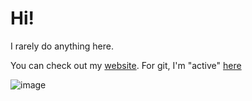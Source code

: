 # Hi!

I rarely do anything here.

You can check out my [website](https://egg.l5.ca). For git, I'm "active" [here](https://git.kevinthe.horse/enderman0125)

![image](https://github-readme-stats.vercel.app/api?username=enderman0125)
